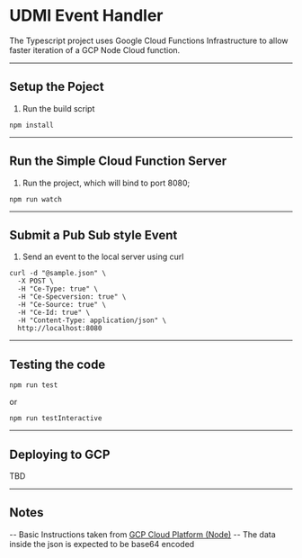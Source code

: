 # UDMI Event Handler

The Typescript project uses Google Cloud Functions Infrastructure to allow faster iteration of a GCP Node Cloud function.

---

## Setup the Poject

1.  Run the build script

```
npm install
```  

---

## Run the Simple Cloud Function Server

1.  Run the project, which will bind to port 8080;

```
npm run watch
```

---

## Submit a Pub Sub style Event

1. Send an event to the local server using curl

```
curl -d "@sample.json" \
  -X POST \
  -H "Ce-Type: true" \
  -H "Ce-Specversion: true" \
  -H "Ce-Source: true" \
  -H "Ce-Id: true" \
  -H "Content-Type: application/json" \
  http://localhost:8080
```

---

## Testing the code

```
npm run test
```

or

```
npm run testInteractive
```

---

## Deploying to GCP

TBD

---

## Notes
-- Basic Instructions taken from [GCP Cloud Platform (Node)](https://github.com/GoogleCloudPlatform/functions-framework-nodejs)
-- The data inside the json is expected to be base64 encoded